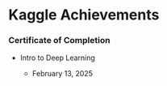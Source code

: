 # Kaggle Achievements



### Certificate of Completion

* Intro to Deep Learning

  * February 13, 2025

    
